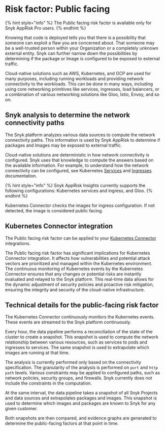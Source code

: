 # Risk factor: Public facing

{% hint style="info" %}
The Public facing risk factor is available only for Snyk AppRisk Pro users.
{% endhint %}

Knowing that code is deployed tells you that there is a possibility that someone can exploit a flaw you are concerned about. That someone may be a well-trusted person within your Organization or a completely unknown external entity. Snyk can further narrow down the possibilities by determining if the package or Image is configured to be exposed to external traffic.

Cloud-native solutions such as AWS, Kubernetes, and GCP are used for many purposes, including running workloads and providing network connectivity to the workloads. This can be done in many ways, including using core networking primitives like services, ingresses, load balancers, or a combination of various networking solutions like Gloo, Istio, Envoy, and so on.

## Snyk analysis to determine the network connectivity paths

The Snyk platform analyzes various data sources to compute the network connectivity paths. This information is used by Snyk AppRisk to determine if packages and Images may be exposed to external traffic.&#x20;

Cloud-native solutions are deterministic in how network connectivity is configured. Snyk uses that knowledge to compute the answers based on the available information. For example,  to understand how the network connectivity can be configured, see Kubernetes [Services](https://kubernetes.io/docs/concepts/services-networking/service/) and [Ingresses](https://kubernetes.io/docs/concepts/services-networking/ingress/) documentation.&#x20;

{% hint style="info" %}
Snyk AppRisk Insights currently supports the following configurations: Kubernetes services and ingress, and Gloo.
{% endhint %}

Kubernetes Connector checks the images for ingress configuration. If not detected, the image is considered public facing.

## Kubernetes Connector integration

The Public facing risk factor can be applied to your [Kubernetes Connector](../set-up-insights-for-snyk-apprisk/set-up-insights-kubernetes-connector.md) integrations.&#x20;

The Public facing risk factor has significant implications for Kubernetes Connector integration. It affects how vulnerabilities and potential attack vectors are prioritized and managed within the Kubernetes environment. The continuous monitoring of Kubernetes events by the Kubernetes Connector ensures that any changes or potential risks are instantly evaluated and relayed to the Snyk platform. This real-time data allows for the dynamic adjustment of security policies and proactive risk mitigation, ensuring the integrity and security of the cloud-native infrastructure.

## Technical details for the public-facing risk factor

The Kubernetes Connector continuously monitors the Kubernetes events. These events are streamed to the Snyk platform continuously.&#x20;

Every hour, the data pipeline performs a reconciliation of the state of the cluster to create a snapshot. This snapshot is used to compute the network relationship between various resources, such as services to pods and ingresses to services. The same snapshot is used to extrapolate which images are running at that time.

The analysis is currently performed only based on the connectivity specification. The granularity of the analysis is performed on `port` and `http path` levels. Various constraints may be applied to configured paths, such as network policies, security groups, and firewalls. Snyk currently does not include the constraints in the computation.&#x20;

At the same interval, the data pipeline takes a snapshot of all Snyk Projects and data sources and extrapolates packages and images. This snapshot is used to determine which images and packages are known to Snyk for any given customer.&#x20;

Both snapshots are then compared, and evidence graphs are generated to determine the public-facing factors at that point in time.
